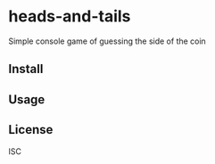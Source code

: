 # heads-and-tails

Simple console game of guessing the side of the coin

## Install



## Usage


## License

ISC

